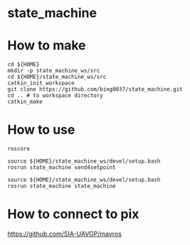 # state_machine

# How to make
```
cd ${HOME}
mkdir -p state_machine_ws/src
cd ${HOME}/state_machine_ws/src
catkin_init_workspace
git clone https://github.com/bing0037/state_machine.git
cd .. # to workspace directory
catkin_make
```

# How to use
```
roscore
```
```
source ${HOME}/state_machine_ws/devel/setup.bash
rosrun state_machine send4setpoint
```
```
source ${HOME}/state_machine_ws/devel/setup.bash
rosrun state_machine state_machine
```

# How to connect to pix
https://github.com/SIA-UAVGP/mavros



